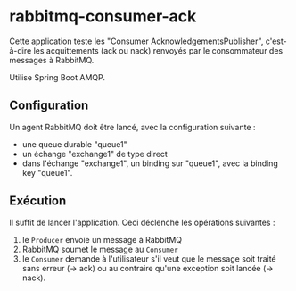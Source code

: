 # rabbitmq-consumer-ack

Cette application teste les "Consumer AcknowledgementsPublisher",
c'est-à-dire les acquittements (ack ou nack) renvoyés par le consommateur des messages à RabbitMQ.

Utilise Spring Boot AMQP.

## Configuration

Un agent RabbitMQ doit être lancé, avec la configuration suivante :
- une queue durable "queue1"
- un échange "exchange1" de type direct
- dans l'échange "exchange1", un binding sur "queue1", avec la binding key "queue1".

## Exécution

Il suffit de lancer l'application. Ceci déclenche les opérations suivantes :
1. le `Producer` envoie un message à RabbitMQ
2. RabbitMQ soumet le message au `Consumer`
3. le `Consumer` demande à l'utilisateur s'il veut que le message soit traité sans erreur (-> ack) ou
au contraire qu'une exception soit lancée (-> nack).
